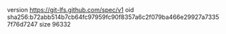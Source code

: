 version https://git-lfs.github.com/spec/v1
oid sha256:b72abb514b7cb64fc97959fc90f8357a6c2f079ba466e29927a73357f76d7247
size 96332
